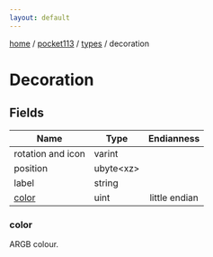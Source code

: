 ```yaml
---
layout: default
---
```


[home](/)  /  [pocket113](/protocol/pocket113)  /  [types](/protocol/pocket113/types)  /  decoration

# Decoration

## Fields

Name | Type | Endianness
---|---|:---:
rotation and icon | varint | 
position | ubyte&lt;xz&gt; | 
label | string | 
[color](#color) | uint | little endian

### color

ARGB colour.

